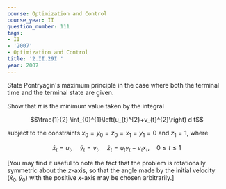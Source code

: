 ```yaml
---
course: Optimization and Control
course_year: II
question_number: 111
tags:
- II
- '2007'
- Optimization and Control
title: '2.II.29I '
year: 2007
---
```



State Pontryagin's maximum principle in the case where both the terminal time and the terminal state are given.

Show that $\pi$ is the minimum value taken by the integral

$$\frac{1}{2} \int_{0}^{1}\left(u_{t}^{2}+v_{t}^{2}\right) d t$$

subject to the constraints $x_{0}=y_{0}=z_{0}=x_{1}=y_{1}=0$ and $z_{1}=1$, where

$$\dot{x}_{t}=u_{t}, \quad \dot{y}_{t}=v_{t}, \quad \dot{z}_{t}=u_{t} y_{t}-v_{t} x_{t}, \quad 0 \leqslant t \leqslant 1$$

[You may find it useful to note the fact that the problem is rotationally symmetric about the $z$-axis, so that the angle made by the initial velocity $\left(\dot{x}_{0}, \dot{y}_{0}\right)$ with the positive $x$-axis may be chosen arbitrarily.]